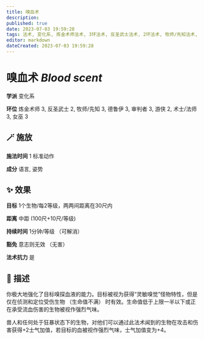 ```yaml
---
title: 嗅血术
description: 
published: true
date: 2023-07-03 19:59:28
tags: 法术, 变化系, 炼金术师法术, 3环法术, 反圣武士法术, 2环法术, 牧师/先知法术, 德鲁伊法术, 审判者法术, 游侠法术, 术士/法师法术, 女巫法术
editor: markdown
dateCreated: 2023-07-03 19:59:28
---
```


# **嗅血术** *Blood scent*

**学派** 变化系 

**环位** 炼金术师 3, 反圣武士 2, 牧师/先知 3, 德鲁伊 3, 审判者 3, 游侠 2, 术士/法师 3, 女巫 3

## 🪄 施放

**施法时间** 1 标准动作

**成分** 语言, 姿势

## ✨ 效果 

**目标** 1个生物/每2等级，两两间距离在30尺内 

**距离** 中距 (100尺+10尺/等级)  

**持续时间** 1分钟/等级 （可解消） 

**豁免** 意志则无效 （无害）

**法术抗力** 是

## 📖 描述

你极大地强化了目标嗅探血液的能力。目标被视为获得“灵敏嗅觉”怪物特性，但是仅在侦测和定位受伤生物 （生命值不满） 时有效。生命值低于上限一半以下或正在承受流血伤害的生物被视作强烈气味。

兽人和任何处于狂暴状态下的生物，对他们可以通过此法术闻到的生物在攻击和伤害获得+2士气加值，若目标的血被视作强烈气味，士气加值变为+4。
    